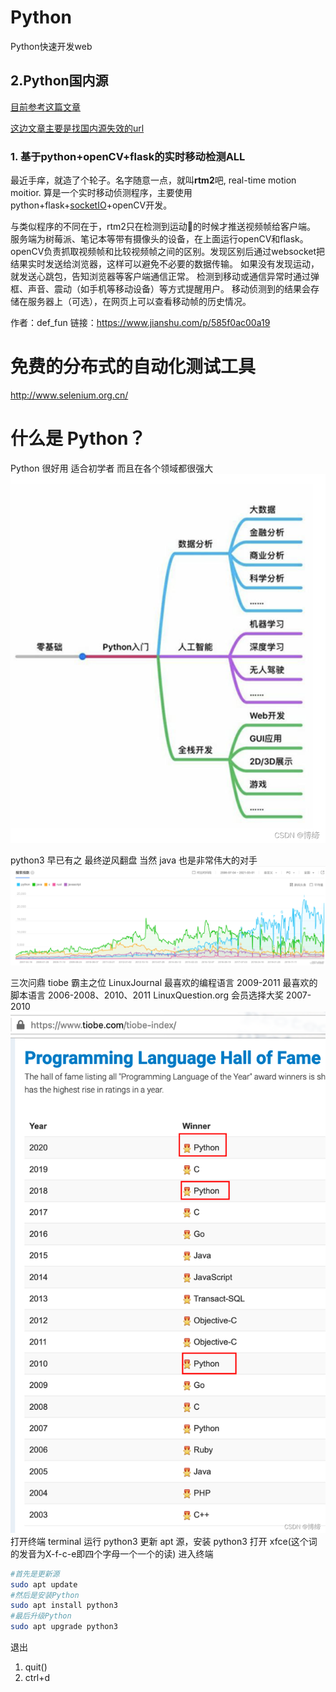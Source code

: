 # Python

Python快速开发web

## 2.Python国内源

[目前参考这篇文章](https://www.cnblogs.com/sunnydou/p/5801760.html)

[这边文章主要是找国内源失效的url](https://blog.csdn.net/weixin_41633902/article/details/115754289)



### 1. 基于python+openCV+flask的实时移动检测ALL

最近手痒，就造了个轮子。名字随意一点，就叫**rtm2**吧, real-time motion moitior.
 算是一个实时移动侦测程序，主要使用python+flask+[socketIO](https://links.jianshu.com/go?to=https%3A%2F%2Fsocket.io%2F)+openCV开发。

与类似程序的不同在于，rtm2只在检测到运动🏃的时候才推送视频帧给客户端。
 服务端为树莓派、笔记本等带有摄像头的设备，在上面运行openCV和flask。
 openCV负责抓取视频帧和比较视频帧之间的区别。发现区别后通过websocket把结果实时发送给浏览器，这样可以避免不必要的数据传输。
 如果没有发现运动，就发送心跳包，告知浏览器等客户端通信正常。
 检测到移动或通信异常时通过弹框、声音、震动（如手机等移动设备）等方式提醒用户。
 移动侦测到的结果会存储在服务器上（可选），在网页上可以查看移动帧的历史情况。

作者：def_fun
链接：https://www.jianshu.com/p/585f0ac00a19







# 免费的分布式的自动化测试工具

http://www.selenium.org.cn/





# 什么是 Python？
Python 很好用
适合初学者
而且在各个领域都很强大![在这里插入图片描述](index.assets/watermark,type_d3F5LXplbmhlaQ,shadow_50,text_Q1NETiBA5Y2a57yU,size_20,color_FFFFFF,t_70,g_se,x_16-16517224504666.png)

python3 早已有之
最终逆风翻盘
当然 java 也是非常伟大的对手
![在这里插入图片描述](index.assets/watermark,type_d3F5LXplbmhlaQ,shadow_50,text_Q1NETiBA5Y2a57yU,size_20,color_FFFFFF,t_70,g_se,x_16-16517224383141-16517224559717.png)

三次问鼎 tiobe 霸主之位
LinuxJournal
最喜欢的编程语言 2009-2011
最喜欢的脚本语言 2006-2008、2010、2011
LinuxQuestion.org
会员选择大奖 2007-2010
![在这里插入图片描述](index.assets/watermark,type_d3F5LXplbmhlaQ,shadow_50,text_Q1NETiBA5Y2a57yU,size_20,color_FFFFFF,t_70,g_se,x_16-16517224383142-16517224578048.png)
打开终端 terminal
运行 python3
更新 apt 源，安装 python3
打开 xfce(这个词的发音为X-f-c-e即四个字母一个一个的读)
进入终端

```bash
#首先是更新源
sudo apt update
#然后是安装Python
sudo apt install python3
#最后升级Python
sudo apt upgrade python3
```

退出
1. quit()
2. ctrl+d